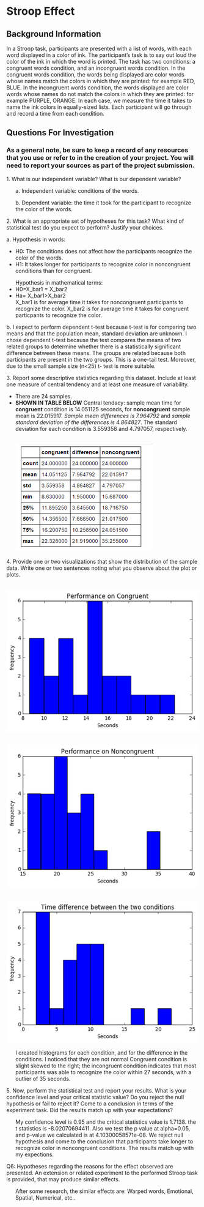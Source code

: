 # Stroop Effect

<h2>Background Information</h2>
<p>In a Stroop task, participants are presented with a list of words, with each word displayed in a color of ink. The participant’s task is to say out loud the color of the ink in which the word is printed. The task has two conditions: a congruent words condition, and an incongruent words condition. In the congruent words condition, the words being displayed are color words whose names match the colors in which they are printed: for example RED, BLUE. In the incongruent words condition, the words displayed are color words whose names do not match the colors in which they are printed: for example PURPLE, ORANGE. In each case, we measure the time it takes to name the ink colors in equally-sized lists. Each participant will go through and record a time from each condition.</p>

<h2>Questions For Investigation</h2>
<h3>As a general note, be sure to keep a record of any resources that you use or refer to in the creation of your project. You will need to report your sources as part of the project submission.</h3>
<p>
1.	What is our independent variable? What is our dependent variable?
<ul>
a.	Independent variable: conditions of the words.
</ul>
<ul>
b.	Dependent variable: the time it took for the participant to recognize the color of the words.
</ul>
</p>

<p>
2.	What is an appropriate set of hypotheses for this task? What kind of statistical test do you expect to perform? Justify your choices.

a.	Hypothesis in words:
<ul>
<li>H0: The conditions does not affect how the participants recognize the color of the words.</li>
<li>H1: It takes longer for participants to recognize color in noncongruent conditions than for congruent.</li>
</ul>
<ul>Hypothesis in mathematical terms:
<li>H0=X_bar1 = X_bar2</li>
<li>Ha= X_bar1>X_bar2</li>
X_bar1 is for average time it takes for noncongruent participants to recognize the color.
X_bar2 is for average time it takes for congruent particpants to recognize the color.
</ul>
        
b.	I expect to perform dependent t-test because t-test is for comparing two means and that the population mean, standard deviation are unknown. I chose dependent t-test because the test compares the means of two related groups to determine whether there is a statistically significant difference between these means. The groups are related because both participants are present in the two groups. This is a one-tail test. Moreover, due to the small sample size (n<25) t- test is more suitable. 
</p>
<p>
3. Report some descriptive statistics regarding this dataset. Include at least one measure of central tendency and at least one measure of variability.
<ul>
<li>There are 24 samples. </li>
<li><b> SHOWN IN TABLE BELOW</b>
Central tendacy: sample mean time for <b>congruent</b> condition is 14.051125 seconds, for <b>noncongruent</b> sample mean is 22.015917. <i>Sample mean differences is 7.964792</i> and <i>sample standard deviation of the differences is 4.864827</i>. The standard deviation for each condition is 3.559358 and 4.797057, respectively. </li>

<br>![Preview](https://github.com/jtsou/Statistics-Stroop-Effect/blob/master/table.png)<br>

</ul>
</p>
<p>  
4. Provide one or two visualizations that show the distribution of the sample data. Write one or two sentences noting what you observe about the plot or plots.

<br>![Preview](https://github.com/jtsou/Statistics-Stroop-Effect/blob/master/congruent.png)<br>

<br>![Preview](https://github.com/jtsou/Statistics-Stroop-Effect/blob/master/non%20congruent.png)<br>

<br>![Preview](https://github.com/jtsou/Statistics-Stroop-Effect/blob/master/time%20diff.png)<br>

<ul>I created histograms for each condition, and for the difference in the conditions. I noticed that they are not normal Congruent condition is slight skewed to the right; the incongruent condition indicates that most participants was able to recognize the color within 27 seconds, with a outlier of 35 seconds. </ul>
</p>
<p>
5. Now, perform the statistical test and report your results. What is your confidence level and your critical statistic value? Do you reject the null hypothesis or fail to reject it? Come to a conclusion in terms of the experiment task. Did the results match up with your expectations?
<ul>
My confidence level is 0.95 and the critical statistics value is 1.7138. the t statistics is -8.02070694411. Also we test the p value at alpha=0.05, and p-value we calculated is at 4.10300058571e-08. We reject null hypothesis and come to the conclusion that participants take longer to recognize color in noncongruent conditions. The results match up with my expections.
</ul>
</p>

<p>
Q6: Hypotheses regarding the reasons for the effect observed are presented. An extension or related experiment to the performed Stroop task is provided, that may produce similar effects.
<ul>
After some research, the similar effects are: Warped words, Emotional, Spatial, Numerical, etc..
</ul>
</p>
